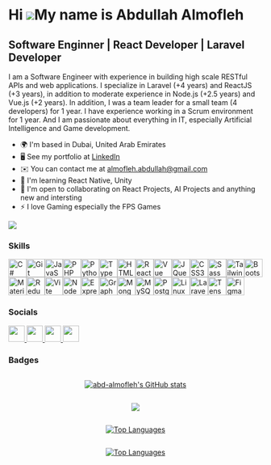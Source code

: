 # Hi ![](https://user-images.githubusercontent.com/18350557/176309783-0785949b-9127-417c-8b55-ab5a4333674e.gif)My name is Abdullah Almofleh

## Software Enginner | React Developer | Laravel Developer

I am a Software Engineer with experience in building high scale RESTful APIs and web applications. I specialize in Laravel (+4 years) and ReactJS (+3 years), in addition to moderate experience in Node.js (+2.5 years) and Vue.js (+2 years). In addition, I was a team leader for a small team (4 developers) for 1 year. I have experience working in a Scrum environment for 1 year. And I am passionate about everything in IT, especially Artificial Intelligence and Game development.

- 🌍 I'm based in Dubai, United Arab Emirates
- 🖥️ See my portfolio at [LinkedIn](http://www.linkedin.com/in/abdullah-almofleh/)
- ✉️ You can contact me at [almofleh.abdullah@gmail.com](mailto:almofleh.abdullah@gmail.com)
- 🧠 I'm learning React Native, Unity
- 🤝 I'm open to collaborating on React Projects, AI Projects and anything new and intersting
- ⚡ I love Gaming especially the FPS Games

<a href="https://www.github.com/abd-almofleh" target="_blank" rel="noreferrer"><img
                  src="https://img.shields.io/github/followers/abd-almofleh?logo=github&style=for-the-badge&color=22c55e&labelColor=1c1917" /></a>

### Skills

<p align="left">
<a href="https://docs.microsoft.com/en-us/dotnet/csharp/" target="_blank" rel="noreferrer"><img src="https://raw.githubusercontent.com/danielcranney/readme-generator/main/public/icons/skills/csharp-colored.svg" width="36" height="36" alt="C#" /></a><a href="https://git-scm.com/" target="_blank" rel="noreferrer"><img src="https://raw.githubusercontent.com/danielcranney/readme-generator/main/public/icons/skills/git-colored.svg" width="36" height="36" alt="Git" /></a><a href="https://developer.mozilla.org/en-US/docs/Web/JavaScript" target="_blank" rel="noreferrer"><img src="https://raw.githubusercontent.com/danielcranney/readme-generator/main/public/icons/skills/javascript-colored.svg" width="36" height="36" alt="JavaScript" /></a><a href="https://www.php.net/" target="_blank" rel="noreferrer"><img src="https://raw.githubusercontent.com/danielcranney/readme-generator/main/public/icons/skills/php-colored.svg" width="36" height="36" alt="PHP" /></a><a href="https://www.python.org/" target="_blank" rel="noreferrer"><img src="https://raw.githubusercontent.com/danielcranney/readme-generator/main/public/icons/skills/python-colored.svg" width="36" height="36" alt="Python" /></a><a href="https://www.typescriptlang.org/" target="_blank" rel="noreferrer"><img src="https://raw.githubusercontent.com/danielcranney/readme-generator/main/public/icons/skills/typescript-colored.svg" width="36" height="36" alt="TypeScript" /></a><a href="https://developer.mozilla.org/en-US/docs/Glossary/HTML5" target="_blank" rel="noreferrer"><img src="https://raw.githubusercontent.com/danielcranney/readme-generator/main/public/icons/skills/html5-colored.svg" width="36" height="36" alt="HTML5" /></a><a href="https://reactjs.org/" target="_blank" rel="noreferrer"><img src="https://raw.githubusercontent.com/danielcranney/readme-generator/main/public/icons/skills/react-colored.svg" width="36" height="36" alt="React" /></a><a href="https://vuejs.org/" target="_blank" rel="noreferrer"><img src="https://raw.githubusercontent.com/danielcranney/readme-generator/main/public/icons/skills/vuejs-colored.svg" width="36" height="36" alt="Vue" /></a><a href="https://jquery.com/" target="_blank" rel="noreferrer"><img src="https://raw.githubusercontent.com/danielcranney/readme-generator/main/public/icons/skills/jquery-colored.svg" width="36" height="36" alt="JQuery" /></a><a href="https://www.w3.org/TR/CSS/#css" target="_blank" rel="noreferrer"><img src="https://raw.githubusercontent.com/danielcranney/readme-generator/main/public/icons/skills/css3-colored.svg" width="36" height="36" alt="CSS3" /></a><a href="https://sass-lang.com/" target="_blank" rel="noreferrer"><img src="https://raw.githubusercontent.com/danielcranney/readme-generator/main/public/icons/skills/sass-colored.svg" width="36" height="36" alt="Sass" /></a><a href="https://tailwindcss.com/" target="_blank" rel="noreferrer"><img src="https://raw.githubusercontent.com/danielcranney/readme-generator/main/public/icons/skills/tailwindcss-colored.svg" width="36" height="36" alt="TailwindCSS" /></a><a href="https://getbootstrap.com/" target="_blank" rel="noreferrer"><img src="https://raw.githubusercontent.com/danielcranney/readme-generator/main/public/icons/skills/bootstrap-colored.svg" width="36" height="36" alt="Bootstrap" /></a><a href="https://mui.com/" target="_blank" rel="noreferrer"><img src="https://raw.githubusercontent.com/danielcranney/readme-generator/main/public/icons/skills/materialui-colored.svg" width="36" height="36" alt="Material UI" /></a><a href="https://redux.js.org/" target="_blank" rel="noreferrer"><img src="https://raw.githubusercontent.com/danielcranney/readme-generator/main/public/icons/skills/redux-colored.svg" width="36" height="36" alt="Redux" /></a><a href="https://vitejs.dev/" target="_blank" rel="noreferrer"><img src="https://raw.githubusercontent.com/danielcranney/readme-generator/main/public/icons/skills/vite-colored.svg" width="36" height="36" alt="Vite" /></a><a href="https://nodejs.org/en/" target="_blank" rel="noreferrer"><img src="https://raw.githubusercontent.com/danielcranney/readme-generator/main/public/icons/skills/nodejs-colored.svg" width="36" height="36" alt="NodeJS" /></a><a href="https://expressjs.com/" target="_blank" rel="noreferrer"><img src="https://raw.githubusercontent.com/danielcranney/readme-generator/main/public/icons/skills/express-colored.svg" width="36" height="36" alt="Express" /></a><a href="https://graphql.org/" target="_blank" rel="noreferrer"><img src="https://raw.githubusercontent.com/danielcranney/readme-generator/main/public/icons/skills/graphql-colored.svg" width="36" height="36" alt="GraphQL" /></a><a href="https://www.mongodb.com/" target="_blank" rel="noreferrer"><img src="https://raw.githubusercontent.com/danielcranney/readme-generator/main/public/icons/skills/mongodb-colored.svg" width="36" height="36" alt="MongoDB" /></a><a href="https://www.mysql.com/" target="_blank" rel="noreferrer"><img src="https://raw.githubusercontent.com/danielcranney/readme-generator/main/public/icons/skills/mysql-colored.svg" width="36" height="36" alt="MySQL" /></a><a href="https://www.postgresql.org/" target="_blank" rel="noreferrer"><img src="https://raw.githubusercontent.com/danielcranney/readme-generator/main/public/icons/skills/postgresql-colored.svg" width="36" height="36" alt="PostgreSQL" /></a><a href="https://www.linux.org" target="_blank" rel="noreferrer"><img src="https://raw.githubusercontent.com/danielcranney/readme-generator/main/public/icons/skills/linux-colored.svg" width="36" height="36" alt="Linux" /></a><a href="https://laravel.com/" target="_blank" rel="noreferrer"><img src="https://raw.githubusercontent.com/danielcranney/readme-generator/main/public/icons/skills/laravel-colored.svg" width="36" height="36" alt="Laravel" /></a><a href="https://www.tensorflow.org/" target="_blank" rel="noreferrer"><img src="https://raw.githubusercontent.com/danielcranney/readme-generator/main/public/icons/skills/tensorflow-colored.svg" width="36" height="36" alt="TensorFlow" /></a><a href="https://www.figma.com/" target="_blank" rel="noreferrer"><img src="https://raw.githubusercontent.com/danielcranney/readme-generator/main/public/icons/skills/figma-colored.svg" width="36" height="36" alt="Figma" /></a>
                    </p>

### Socials

<p align="left">
  <a href="https://discord.com/users/_aborii" target="_blank" rel="noreferrer">
    <picture>
      <source
        media="(prefers-color-scheme: light)"
        srcset="https://raw.githubusercontent.com/danielcranney/readme-generator/main/public/icons/socials/discord.svg"
      />
      <img
        src="https://raw.githubusercontent.com/danielcranney/readme-generator/main/public/icons/socials/discord.svg"
        width="32"
        height="32"
      />
    </picture>
  </a>
  <a href="https://www.github.com/abd-almofleh" target="_blank" rel="noreferrer">
    <picture>
      <img
        src="https://raw.githubusercontent.com/danielcranney/readme-generator/main/public/icons/socials/github-dark.svg"
        width="32"
        height="32"
      />
    </picture>
  </a>
  <a href="https://www.linkedin.com/in/abdullah-almofleh" target="_blank" rel="noreferrer">
    <picture>
      <img
        src="https://raw.githubusercontent.com/danielcranney/readme-generator/main/public/icons/socials/linkedin.svg"
        width="32"
        height="32"
      />
    </picture>
  </a>
  <a href="https://www.stackoverflow.com/users/8822094/abdullah-almofleh" target="_blank" rel="noreferrer">
    <picture>
      <source
        media="(prefers-color-scheme: light)"
        srcset="
          https://raw.githubusercontent.com/danielcranney/readme-generator/main/public/icons/socials/stackoverflow.svg
        "
      />
      <img
        src="https://raw.githubusercontent.com/danielcranney/readme-generator/main/public/icons/socials/stackoverflow.svg"
        width="32"
        height="32"
      />
    </picture>
  </a>
</p>

### Badges


<div  align="center" style="display: flex; flex-direction : column; align-items: center">

<a href="https://www.linkedin.com/in/abdullah-almofleh"><img src="https://github-readme-stats-tawny-xi-39.vercel.app/api?username=abd-almofleh&show_icons=true&hide=stars&show=reviews&theme=radical" alt="abd-almofleh's GitHub stats" /></a>

<a href="https://www.linkedin.com/in/abdullah-almofleh"><img src="https://github-readme-streak-stats-eta-six.vercel.app/?user=abd-almofleh&theme=radical&exclude_days=Sun,Sat" /></a>

<a href="https://stackoverflow.com/users/8822094/abdullah-almofleh" align="center"><img src="https://stack-over-flow-stats.vercel.app/api?user=8822094&theme=radical" alt="Top Languages" /></a>

<a href="https://www.linkedin.com/in/abdullah-almofleh" align="center"><img src="https://github-readme-stats-tawny-xi-39.vercel.app/api/top-langs/?username=abd-almofleh&langs_count=5&custom_title=Top%20%Languages&include_all_commits=true&theme=radical&layout=compact" alt="Top Languages" /></a>

</div>
